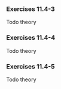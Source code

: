 ### Exercises 11.4-3
Todo theory

### Exercises 11.4-4
Todo theory

### Exercises 11.4-5
Todo theory
